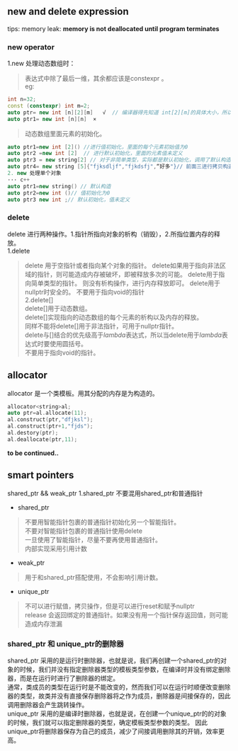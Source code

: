 ## new and delete expression
tips: memory leak: **memory is not deallocated until program terminates**
### new operator  
1.new 处理动态数组时：  
>表达式中除了最后一维，其余都应该是constexpr 。  
eg:
``` c++ 
int n=32;
const (constexpr) int m=2;
auto ptr= new int [n][2][m]   √  // 编译器得先知道 int[2][m]的具体大小，所以m应该在编译期间可知。
auto ptr1= new int [n][n]  ×
```
>动态数组里面元素的初始化。 
``` c++
auto ptr1=new int [2]() //进行值初始化，里面的每个元素初始值为0
auto ptr2 =new int [2]  // 进行默认初始化，里面的元素值未定义
auto ptr3 = new string[2] // 对于非简单类型，实际都是默认初始化，调用了默认构造函数
auto ptr4= new string [5]{"fjksdljf","fjkdsfj",“好多"}// 前面三进行拷贝构造，后面的值初始化。  
2. new 处理单个对象
··· c++
auto ptr1=new string() // 默认构造 
auto ptr2=new int ()// 值初始化为0
auto ptr3 new int ;// 默认初始化，值未定义  
```
### delete
delete 进行两种操作。1.指针所指向对象的析构（销毁），2.所指位置内存的释放。  
1.delete  
>delete 用于空指针或者指向某个对象的指针。
>delete如果用于指向非法区域的指针，则可能造成内存被破坏，即被释放多次的可能。
>delete用于指向简单类型的指针。 则没有析构操作，进行内存释放即可。
>delete用于nullptr时安全的。
>不要用于指向void的指针  
2.delete[]  
>delete[]用于动态数组。  
>delete[]实现指向的动态数组的每个元素的析构以及内存的释放。  
>同样不能将delete[]用于非法指针，可用于nullptr指针。  
>delete与[]结合的优先级高于*lambda*表达式，所以当delete用于*lambda*表达式时要使用圆括号。  
>不要用于指向void的指针。

## allocator
allocator 是一个类模板。用其分配的内存是为构造的。
``` c++
allocator<string>al;
auto ptr=al.allocate(11);
al.construct(ptr,"dfjksl");
al.construct(ptr+1,"fjds");
al.destory(ptr);
al.deallocate(ptr,11);
```
**to be continued..**  
## smart pointers
shared_ptr && weak_ptr
1.shared_ptr
不要混用shared_ptr和普通指针  
- shared_ptr
>不要用智能指针包裹的普通指针初始化另一个智能指针。  
>不要对智能指针包裹的普通指针使用delete  
>一旦使用了智能指针，尽量不要再使用普通指针。  
>内部实现采用引用计数  
- weak_ptr  
>用于和shared_ptr搭配使用，不会影响引用计数。  
- unique_ptr  
>不可以进行赋值，拷贝操作，但是可以进行reset和赋予nullptr  
>release 会返回绑定的普通指针。如果没有用一个指针保存返回值，则可能造成内存泄漏  

### shared_ptr 和 unique_ptr的删除器
shared_ptr 采用的是运行时删除器，也就是说，我们再创建一个shared_ptr的对象的时候，我们并没有指定删除器类型的模板类型参数，在编译时并没有绑定删除器，而是在运行时进行了删除器的绑定。  
通常，类成员的类型在运行时是不能改变的，然而我们可以在运行时顺便改变删除器的类型，故类并没有直接保存删除器将之作为成员，删除器是间接保存的，因此调用删除器会产生跳转操作。  
unique_ptr 采用的是编译时删除器，也就是说，在创建一个unique_ptr的的对象的时候，我们就可以指定删除器的类型，确定模板类型参数的类型。 因此unique_ptr将删除器保存为自己的成员，减少了间接调用删除其的开销，效率更高。






